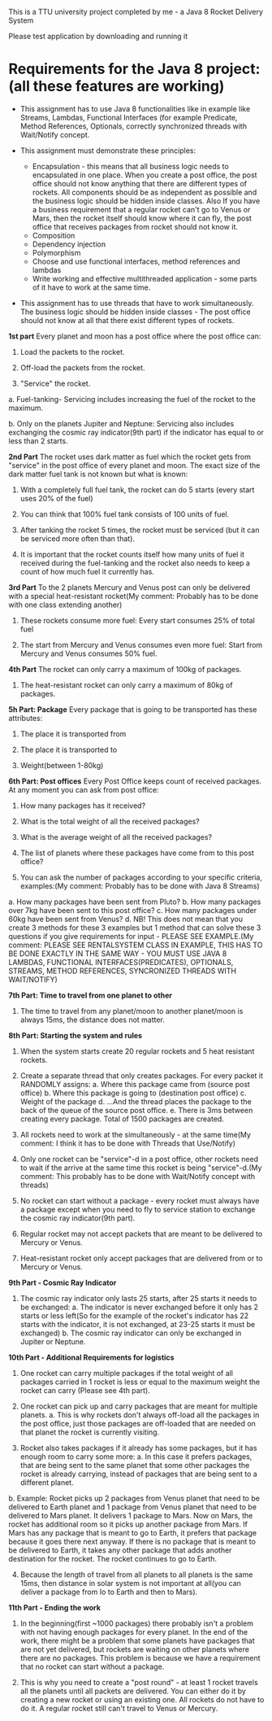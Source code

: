 This is a TTU university project completed by me - a Java 8 Rocket Delivery System

Please test application by downloading and running it

Requirements for the Java 8 project: (all these features are working)
==============
* This assignment has to use Java 8 functionalities like in example like Streams, Lambdas, Functional Interfaces (for example Predicate<T>, Method References, Optionals, correctly synchronized threads with Wait/Notify concept. 
* This assignment must demonstrate these principles:
  * Encapsulation - this means that all business logic needs to encapsulated in one place. When you create a post office, the post office should not know anything that there are different types of rockets. All components should be as independent as possible and the business logic should be hidden inside classes. Also If you have a business requirement that a regular rocket can't go to Venus or Mars, then the rocket itself should know where it can fly, the post office that receives packages from rocket should not know it.
  * Composition
  * Dependency injection
  * Polymorphism
  * Choose and use functional interfaces, method references and lambdas
  * Write working and effective multithreaded application - some parts of it have to work at the same time.
  
  
* This assignment has to use threads that have to work simultaneously. The business logic should be hidden inside classes - The post office should not know at all that there exist different types of rockets.

**1st part**
Every planet and moon has a post office where the post office can:

1.	Load the packets to the rocket.

2.	Off-load the packets from the rocket.

3.	"Service" the rocket.

 a.	Fuel-tanking- Servicing includes increasing the fuel of the rocket to the maximum. 
  
 b.	Only on the planets Jupiter and Neptune: Servicing also includes exchanging the cosmic ray indicator(9th part) if the indicator has equal to or less than 2 starts.



**2nd Part**
The rocket uses dark matter as fuel which the rocket gets from "service" in the post office of every planet and moon. The exact size of the dark matter fuel tank is not known but what is known:

1.	With a completely full fuel tank, the rocket can do 5 starts (every start uses 20% of the fuel)

2.	You can think that 100% fuel tank consists of 100 units of fuel.

3.	After tanking the rocket 5 times, the rocket must be serviced (but it can be serviced more often than that).

4.	It is important that the rocket counts itself how many units of fuel it received during the fuel-tanking and the rocket also needs to keep a count of how much fuel it currently has.

**3rd Part**
To the 2 planets Mercury and Venus post can only be delivered with a special heat-resistant rocket(My comment: Probably has to be done with one class extending another)

1.	These rockets consume more fuel: Every start consumes 25% of total fuel

2.	The start from Mercury and Venus consumes even more fuel: Start from Mercury and Venus consumes 50% fuel.

**4th Part**
The rocket can only carry a maximum of 100kg of packages.

1.	The heat-resistant rocket can only carry a maximum of 80kg of packages.

**5h Part: Package**
Every package that is going to be transported has these attributes:

1. The place it is transported from

2. The place it is transported to

3. Weight(between 1-80kg)

**6th Part: Post offices**
Every Post Office keeps count of received packages. At any moment you can ask from post office:
1.	How many packages has it received?

2.	What is the total weight of all the received packages?

3.	What is the average weight of all the received packages?

4.	The list of planets where these packages have come from to this post office?

5.	You can ask the number of packages according to your specific criteria, examples:(My comment: Probably has to be done with Java 8 Streams)

 a.	How many packages have been sent from Pluto?
 b.	How many packages over 7kg have been sent to this post office?
 c.	How many packages under 60kg have been sent from Venus?
 d.	NB! This does not mean that you create 3 methods for these 3 examples but 1 method that can solve these 3 questions if you give requirements for input - PLEASE SEE EXAMPLE.(My comment: PLEASE SEE RENTALSYSTEM CLASS IN EXAMPLE, THIS HAS TO BE DONE EXACTLY IN THE SAME WAY - YOU MUST USE JAVA 8 LAMBDAS, FUNCTIONAL INTERFACES(PREDICATES), OPTIONALS, STREAMS, METHOD REFERENCES, SYNCRONIZED THREADS WITH WAIT/NOTIFY)

**7th Part: Time to travel from one planet to other**
1.	The time to travel from any planet/moon to another planet/moon is always 15ms, the distance does not matter.

**8th Part: Starting the system and rules**
1.	When the system starts create 20 regular rockets and 5 heat resistant rockets.

2.	Create a separate thread that only creates packages. For every packet it RANDOMLY assigns:
 a.	Where this package came from (source post office)
 b.	Where this package is going to (destination post office)
 c.	Weight of the package
 d.	...And the thread places the package to the back of the queue of the source post office.
 e.	There is 3ms between creating every package. Total of 1500 packages are created.

3.	All rockets need to work at the simultaneously - at the same time(My comment: I think it has to be done with Threads that Use/Notify)

4.	Only one rocket can be "service"-d in a post office, other rockets need to wait if the  arrive at the same time this rocket is being "service"-d.(My comment: This probably has to be done with Wait/Notify concept with threads)

5.	No rocket can start without a package - every rocket must always have a package except when you need to fly to service station to exchange the cosmic ray indicator(9th part).

6.	Regular rocket may not accept packets that are meant to be delivered to Mercury or Venus.

7.	Heat-resistant rocket only accept packages that are delivered from or to Mercury or Venus.

**9th Part - Cosmic Ray Indicator**
1.	The cosmic ray indicator only lasts 25 starts, after 25 starts it needs to be exchanged:
 a.	The indicator is never exchanged before it only has 2 starts or less left(So for the example of the rocket's indicator has 22 starts with the indicator, it is not exchanged, at 23-25 starts it must be exchanged)
 b.	The cosmic ray indicator can only be exchanged in Jupiter or Neptune.

**10th Part - Additional Requirements for logistics**
1.	One rocket can carry multiple packages if the total weight of all packages carried in 1 rocket is less or equal to the maximum weight the rocket can carry (Please see 4th part).

2.	One rocket can pick up and carry packages that are meant for multiple planets.
 a.	This is why rockets don't always off-load all the packages in the post office, just those packages are off-loaded that are needed on that planet the rocket is currently visiting.

3.	Rocket also takes packages if it already has some packages, but it has enough room to carry some more:
 a.	In this case it prefers packages, that are being sent to the same planet that some other packages the rocket is already carrying, instead of packages that are being sent to a different planet.

b.	Example: Rocket picks up 2 packages from Venus planet that need to be delivered to Earth planet and 1 package from Venus planet that need to be delivered to Mars planet. It delivers 1 package to Mars. Now on Mars, the  rocket has additional room so it picks up another package from Mars. If Mars has any package that is meant to go to Earth, it prefers that package because it goes there next anyway. If there is no package that is meant to be delivered to Earth, it takes any other package that adds another destination for the rocket. The rocket continues to go to Earth.

4.	Because the length of travel from all planets to all planets is the same 15ms, then distance in solar system is not important at all(you can deliver a package from Io to Earth and then to Mars).

**11th Part - Ending the work**
1.	In the beginning(first ~1000 packages) there probably isn't a problem with not having enough packages for every planet. In the end of the work, there might be a problem that some planets have packages that are not yet delivered, but rockets are waiting on other planets where there are no packages. This problem is because we have a requirement that no rocket can start without a package.

2.	This is why you need to create a "post round" - at least 1 rocket travels all the planets until all packets are delivered. You can either do it by creating a new rocket or using an existing one. All rockets do not have to do it. A regular rocket still can't travel to Venus or Mercury.

